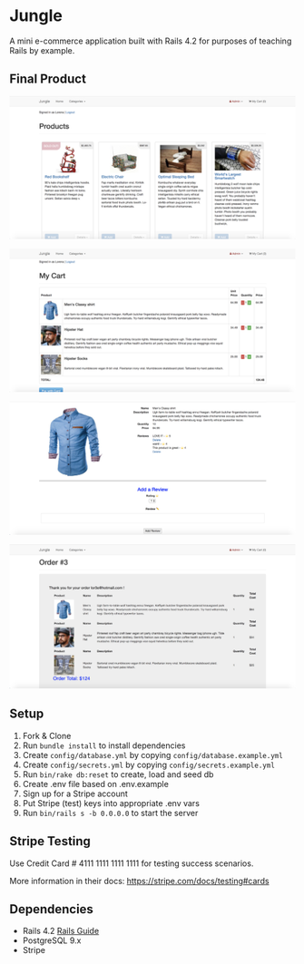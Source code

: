 # Jungle

A mini e-commerce application built with Rails 4.2 for purposes of teaching Rails by example.

## Final Product

!["home"](https://github.com/LoreRey/jungle-rails/blob/master/app/assets/images/Home.png?raw=true)

!["Cart"](https://github.com/LoreRey/jungle-rails/blob/master/app/assets/images/cart.png?raw=true)

!["Reviews"](https://github.com/LoreRey/jungle-rails/blob/master/app/assets/images/reviews.png?raw=true)

!["checkout summary"](https://github.com/LoreRey/jungle-rails/blob/master/app/assets/images/checkout_summary.png?raw=true)


## Setup

1. Fork & Clone
2. Run `bundle install` to install dependencies
3. Create `config/database.yml` by copying `config/database.example.yml`
4. Create `config/secrets.yml` by copying `config/secrets.example.yml`
5. Run `bin/rake db:reset` to create, load and seed db
6. Create .env file based on .env.example
7. Sign up for a Stripe account
8. Put Stripe (test) keys into appropriate .env vars
9. Run `bin/rails s -b 0.0.0.0` to start the server

## Stripe Testing

Use Credit Card # 4111 1111 1111 1111 for testing success scenarios.

More information in their docs: <https://stripe.com/docs/testing#cards>

## Dependencies

* Rails 4.2 [Rails Guide](http://guides.rubyonrails.org/v4.2/)
* PostgreSQL 9.x
* Stripe
